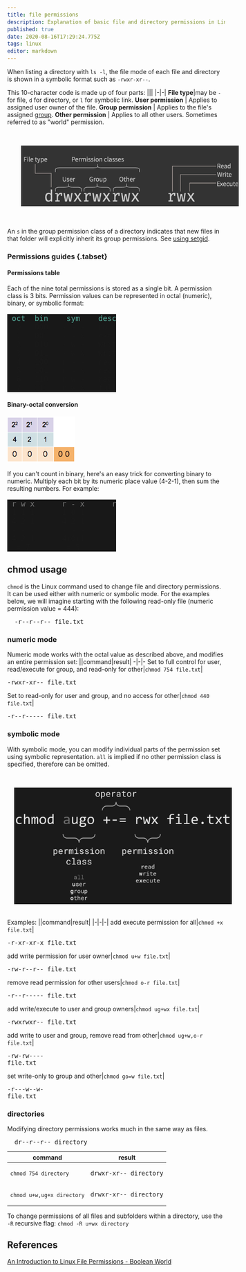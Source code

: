 ```yaml
---
title: file permissions
description: Explanation of basic file and directory permissions in Linux, as well as chmod usage
published: true
date: 2020-08-16T17:29:24.775Z
tags: linux
editor: markdown
---
```


When listing a directory with `ls -l`, the file mode of each file and directory is shown in a symbolic format such as `-rwxr-xr--`.

This 10-character code is made up of four parts:
|||
|-|-|
**File type**|may be `-` for file, `d` for directory, or `l` for symbolic link.
**User permission** | Applies to assigned user owner of the file.
**Group permission** | Applies to the file's assigned [group](/Linux/groups).
**Other permission** | Applies to all other users. Sometimes referred to as "world" permission.

<img src="/assets/classes.png.webp" style="filter: invert(.8); padding: 32px" />

An `s` in the group permission class of a directory indicates that new files in that folder will explicitly inherit its group permissions. See [using setgid](/Linux/groups#using-setgid).

### Permissions guides {.tabset}
#### Permissions table
Each of the nine total permissions is stored as a single bit. A permission class is 3 bits. Permission values can be represented in octal (numeric), binary, or symbolic format:
<br>
<pre style="font-size: 1.25em; background-color: #181818; width: 50%">
<span style="color: #5a9"> oct  bin    sym    description</span>
  0   000   - - -   no permissions
  1   001   - - x   execute only
  2   010   - w -   write only
  3   011   - w x   write and execute
  4   100   r - -   read only
  5   101   r - x   read and execute
  6   110   r w -   read and write
  7   111   r w x   full control
</pre>

#### Binary-octal conversion
![binary_counter_3digits.gif](/assets/binary_counter_3digits.gif)

If you can't count in binary, here's an easy trick for converting binary to numeric. Multiply each bit by its numeric place value (4-2-1), then sum the resulting numbers. For example:
<pre style="font-size: 1.25em; background-color: #181818; width: 50%">
<span style="color: #777"> r w x      r - x      r - -</span>
 1 1 1      1 0 1      1 0 0
 4 2 1      4 2 1      4 2 1
 - - -      - - -      - - -
 4+2+1      4+0+1      4+0+0
  = 7        = 5        = 4
</pre>

## chmod usage
`chmod` is the Linux command used to change file and directory permissions. It can be used either with numeric or symbolic mode.  For the examples below, we will imagine starting with the following read-only file (numeric permission value = 444):
<br>
<pre>
  -r--r--r-- file.txt
</pre>

### numeric mode
Numeric mode works with the octal value as described above, and modifies an entire permission set:
||command|result|
-|-|-
Set to full control for user, read/execute for group, and read-only for other|`chmod 754 file.txt`|<pre>-rwxr-xr-- file.txt</pre>
Set to read-only for user and group, and no access for other|`chmod 440 file.txt`|<pre>-r--r----- file.txt</pre>

### symbolic mode
With symbolic mode, you can modify individual parts of the permission set using symbolic representation.
`all` is implied if no other permission class is specified, therefore can be omitted.

<img src="/assets/chmod.png" style="filter: invert(.9); padding: 32px 0 16px 16px" />

Examples:
||command|result|
|-|-|-|
add execute permission for all|`chmod +x file.txt`|<pre>-r-xr-xr-x file.txt</pre>
add write permission for user owner|`chmod u+w file.txt`|<pre>-rw-r--r-- file.txt</pre>
remove read permission for other users|`chmod o-r file.txt`|<pre>-r--r----- file.txt</pre>
add write/execute to user and group owners|`chmod ug+wx file.txt`|<pre>-rwxrwxr-- file.txt</pre>
add write to user and group, remove read from other|`chmod ug+w,o-r file.txt`|<pre>-rw-rw---- file.txt</pre>
set write-only to group and other|`chmod go=w file.txt`|<pre>-r---w--w- file.txt</pre>

### directories
Modifying directory permissions works much in the same way as files.
<pre>
  dr--r--r-- directory
</pre>
|command|result|
|-|-|
`chmod 754 directory`|<pre>drwxr-xr-- directory</pre>
`chmod u+w,ug+x directory`|<pre>drwxr-xr-- directory</pre>

To change permissions of all files and subfolders within a directory, use the `-R` recursive flag:
`chmod -R u+wx directory`

## References
[An Introduction to Linux File Permissions - Boolean World](https://www.booleanworld.com/introduction-linux-file-permissions/)